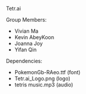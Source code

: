 Tetr.ai 

Group Members:
- Vivian Ma
- Kevin AbeyKoon
- Joanna Joy
- Yifan Qin

Dependencies:
- PokemonGb-RAeo.ttf (font)
- Tetr.ai_Logo.png (logo)
- tetris music.mp3 (audio)
